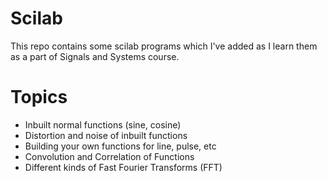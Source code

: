 # Scilab
This repo contains some scilab programs which I've added as I learn them as a part of Signals and Systems course.

# Topics
* Inbuilt normal functions (sine, cosine)
* Distortion and noise of inbuilt functions
* Building your own functions for line, pulse, etc
* Convolution and Correlation of Functions
* Different kinds of Fast Fourier Transforms (FFT)
